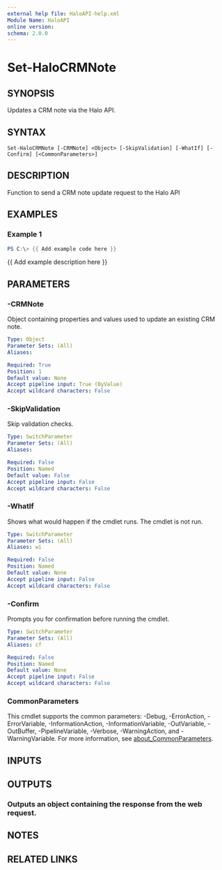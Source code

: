 ```yaml
---
external help file: HaloAPI-help.xml
Module Name: HaloAPI
online version:
schema: 2.0.0
---
```


# Set-HaloCRMNote

## SYNOPSIS
Updates a CRM note via the Halo API.

## SYNTAX

```
Set-HaloCRMNote [-CRMNote] <Object> [-SkipValidation] [-WhatIf] [-Confirm] [<CommonParameters>]
```

## DESCRIPTION
Function to send a CRM note update request to the Halo API

## EXAMPLES

### Example 1
```powershell
PS C:\> {{ Add example code here }}
```

{{ Add example description here }}

## PARAMETERS

### -CRMNote
Object containing properties and values used to update an existing CRM note.

```yaml
Type: Object
Parameter Sets: (All)
Aliases:

Required: True
Position: 1
Default value: None
Accept pipeline input: True (ByValue)
Accept wildcard characters: False
```

### -SkipValidation
Skip validation checks.

```yaml
Type: SwitchParameter
Parameter Sets: (All)
Aliases:

Required: False
Position: Named
Default value: False
Accept pipeline input: False
Accept wildcard characters: False
```

### -WhatIf
Shows what would happen if the cmdlet runs.
The cmdlet is not run.

```yaml
Type: SwitchParameter
Parameter Sets: (All)
Aliases: wi

Required: False
Position: Named
Default value: None
Accept pipeline input: False
Accept wildcard characters: False
```

### -Confirm
Prompts you for confirmation before running the cmdlet.

```yaml
Type: SwitchParameter
Parameter Sets: (All)
Aliases: cf

Required: False
Position: Named
Default value: None
Accept pipeline input: False
Accept wildcard characters: False
```

### CommonParameters
This cmdlet supports the common parameters: -Debug, -ErrorAction, -ErrorVariable, -InformationAction, -InformationVariable, -OutVariable, -OutBuffer, -PipelineVariable, -Verbose, -WarningAction, and -WarningVariable. For more information, see [about_CommonParameters](http://go.microsoft.com/fwlink/?LinkID=113216).

## INPUTS

## OUTPUTS

### Outputs an object containing the response from the web request.
## NOTES

## RELATED LINKS

